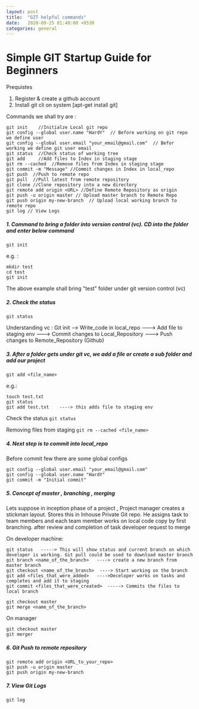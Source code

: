 ```yaml
---
layout: post
title:  "GIT helpful commands"
date:   2020-09-25 01:40:00 +0530
categories: general 
---
```


# Simple GIT Startup Guide for Beginners

Prequistes
1. Register & create a github account
2. Install git cli on system [apt-get install git]


Commands we shall try are :
```
git init    //Initialze Local git repo
git config --global user.name "HardY"  // Before working on git repo we define user
git config --global user.email "your_email@gmail.com"  // Befor working we define git user email
git status  //Check status of working tree
git add     //Add files to Index in staging stage
git rm --cached  //Remove files from Index in staging stage
git commit -m "Message" //Commit changes in Index in local_repo
git push  //Push to remote repo
git pull  //Pull latest from remote repository
git clone //Clone repository into a new directory
git remote add origin <URL> //Define Remote Repository as origin
git push -u origin master // Upload master branch to Remote Repo
git push origin my-new-branch  // Upload local working branch to remote repo
git log // View Logs
````


##### 1. Command to bring a folder into version control (vc). CD into the folder and enter below command
`git init`

e.g. :
```
mkdir test
cd test
git init
```

The above example shall bring "test" folder under git version control (vc)

##### 2. Check the status
`git status`

Understanding vc :
Git init --> Write_code in local_repo ---> Add file to staging env  ---> Commit changes to Local_Repository ---> Push changes to Remote_Repository (Github) 

##### 3. After a folder gets under git vc, we add a file or create a sub folder and add our project 
`git add <file_name>`

e.g.:
```
touch test.txt
git status 
git add test.txt    ----> this adds file to staging env
```
Check the status
`git status`

Removing files from staging
`git rm --cached <file_name>`

##### 4. Next step is to commit into local_repo
Before commit few there are some global configs
```
git config --global user.email "your_email@gmail.com"
git config --global user.name "HardY"
git commit -m "Initial commit"
```
##### 5. Concept of master , branching , merging

Lets suppose in inception phase of a project , Project manager creates a stickman layout. Stores this in Inhouse Private Git repo. He assigns task to team members and each team member works on local code copy by first branching. after review and completion of task developer request to merge  

On developer machine:
```
git status   -----> This will show status and current branch on which developer is working. Git pull could be used to download master branch
git branch <name_of_the_branch>   ----> create a new branch from master branch
git checkout <name_of_the_branch>  ----> Start working on the branch
git add <files_that_were_added>   ---->Deceloper works on tasks and completes and add it to staging
git commit <files_that_were_created>  -----> Commits the files to local branch  

git checkout master
git merge <name_of_the_branch>
```
On manager
```
git checkout master
git merger  
```

##### 6. Git Push to remote repository
```
git remote add origin <URL_to_your_repo>
git push -u origin master
git push origin my-new-branch
````

##### 7. View Git Logs
```
git log
```